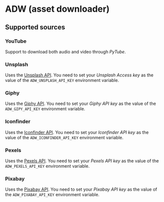 # ADW (asset downloader)

## Supported sources

### YouTube

Support to download both audio and video through *PyTube*.

### Unsplash

Uses the [Unsplash API](https://unsplash.com/developers).
You need to set your *Unsplash Access key* as the value of the `ADW_UNSPLASH_API_KEY` environment variable.

### Giphy 

Uses the [Giphy API](https://developers.giphy.com/). 
You need to set your *Giphy API key* as the value of the `ADW_GIPY_API_KEY` environment variable.

### Iconfinder

Uses the [Iconfinder API](https://developer.iconfinder.com/reference/overview-1).
You need to set your *Iconfinder API key* as the value of the `ADW_ICONFINDER_API_KEY` environment variable.

### Pexels 

Uses the [Pexels API](https://www.pexels.com/api/).
You need to set your *Pexels API key* as the value of the `ADW_PEXELS_API_KEY` environment variable.

### Pixabay

Uses the [Pixabay API](https://pixabay.com/service/about/api/).
You need to set your *Pixabay API key* as the value of the `ADW_PIXABAY_API_KEY` environment variable.
